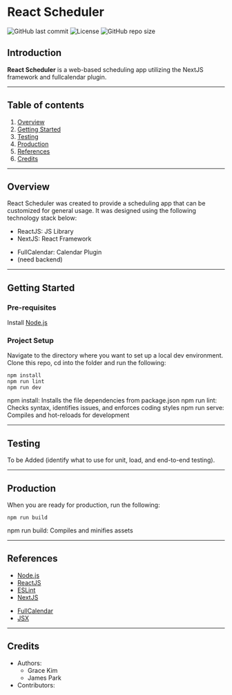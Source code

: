 # React Scheduler

![GitHub last commit](https://img.shields.io/github/last-commit/parkjc/react-scheduler?logo=Github&style=plastic)
![License](https://img.shields.io/github/license/parkjc/react-scheduler?label=license&style=plastic)
![GitHub repo size](https://img.shields.io/github/repo-size/parkjc/react-scheduler?style=plastic)

<!-- ![snyk](https://img.shields.io/snyk/vulnerabilities/github/parkjc/react-scheduler?style=plastic) -->

## Introduction

**React Scheduler** is a web-based scheduling app utilizing the NextJS framework and fullcalendar plugin.

---

## Table of contents

1. [Overview](#overview)
2. [Getting Started](#getting-started)
3. [Testing](#testing)
4. [Production](#production)
5. [References](#references)
6. [Credits](#credits)

---

## Overview

React Scheduler was created to provide a scheduling app that can be customized for general usage. It was designed using the following technology stack below:

- ReactJS: JS Library
- NextJS: React Framework
<!-- - Material UI: React UI Framework -->
- FullCalendar: Calendar Plugin
- (need backend)

---

## Getting Started

### Pre-requisites

Install [Node.js](https://nodejs.org/en/)

### Project Setup

Navigate to the directory where you want to set up a local dev environment. Clone this repo, cd into the folder and run the following:

```
npm install
npm run lint
npm run dev
```

npm install: Installs the file dependencies from package.json
npm run lint: Checks syntax, identifies issues, and enforces coding styles
npm run serve: Compiles and hot-reloads for development

---

## Testing

To be Added (identify what to use for unit, load, and end-to-end testing).

---

## Production

When you are ready for production, run the following:

```
npm run build
```

npm run build: Compiles and minifies assets

---

## References

- [Node.js](https://nodejs.org/en/about/)
- [ReactJS](https://reactjs.org/)
- [ESLint](https://eslint.org/)
- [NextJS](https://nextjs.org/docs/getting-started)
<!-- - [Material UI](https://mui.com/material-ui/getting-started/overview/) -->
- [FullCalendar](https://fullcalendar.io/)
- [JSX](https://reactjs.org/docs/introducing-jsx.html)

---

## Credits

- Authors:
  - Grace Kim
  - James Park
- Contributors:
